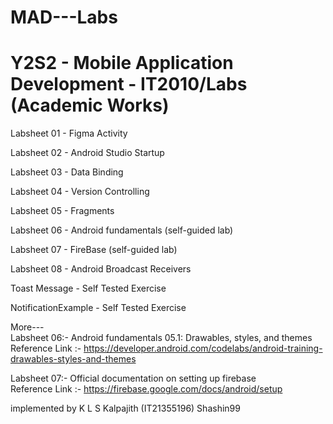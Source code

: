 # MAD---Labs

# Y2S2 - Mobile Application Development - IT2010/Labs (Academic Works)

Labsheet 01 - Figma Activity

Labsheet 02 - Android Studio Startup

Labsheet 03 - Data Binding

Labsheet 04 - Version Controlling

Labsheet 05 - Fragments

Labsheet 06 - Android fundamentals (self-guided lab)

Labsheet 07 - FireBase (self-guided lab)

Labsheet 08 - Android Broadcast Receivers

Toast Message - Self Tested Exercise

NotificationExample - Self Tested Exercise

More--- <br/>
Labsheet 06:-
Android fundamentals 05.1: Drawables, styles, and themes <br/>
Reference Link :- https://developer.android.com/codelabs/android-training-drawables-styles-and-themes<br/>

Labsheet 07:-
Official documentation on setting up firebase <br/>
Reference Link :- https://firebase.google.com/docs/android/setup

implemented by
K L S Kalpajith (IT21355196)
Shashin99

